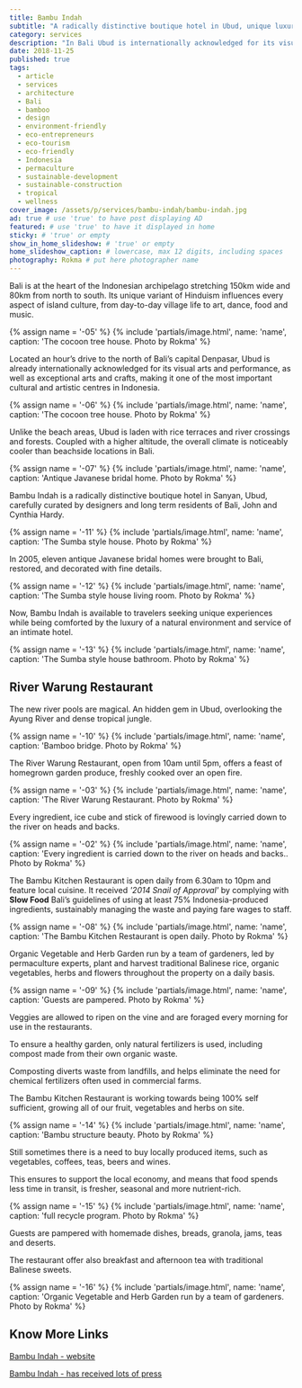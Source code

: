 ```yaml
---
title: Bambu Indah
subtitle: "A radically distinctive boutique hotel in Ubud, unique luxury experience in a lush natural environment. Dense tropical jungle and river pools."
category: services
description: "In Bali Ubud is internationally acknowledged for its visual arts, performances and crafts, making it an atractive cultural and artistic centres in Indonesia." # max 160 digits
date: 2018-11-25
published: true
tags:
  - article
  - services
  - architecture
  - Bali
  - bamboo
  - design
  - environment-friendly
  - eco-entrepreneurs
  - eco-tourism
  - eco-friendly
  - Indonesia
  - permaculture
  - sustainable-development
  - sustainable-construction
  - tropical
  - wellness
cover_image: /assets/p/services/bambu-indah/bambu-indah.jpg
ad: true # use 'true' to have post displaying AD
featured: # use 'true' to have it displayed in home
sticky: # 'true' or empty
show_in_home_slideshow: # 'true' or empty
home_slideshow_caption: # lowercase, max 12 digits, including spaces
photography: Rokma # put here photographer name
---
```



Bali is  at the heart of the Indonesian archipelago stretching 150km wide and 80km from north to south. Its unique variant of Hinduism influences every aspect of island culture, from day-to-day village life to art, dance, food and music.

{% assign name = '-05' %}
{% include 'partials/image.html', name: 'name', caption: 'The cocoon tree house. Photo by Rokma' %}



Located an hour’s drive to the north of Bali’s capital Denpasar, Ubud is already internationally acknowledged for its visual arts and performance, as well as exceptional arts and crafts, making it one of the most important cultural and artistic centres in Indonesia.

{% assign name = '-06' %}
{% include 'partials/image.html', name: 'name', caption: 'The cocoon tree house. Photo by Rokma' %}



Unlike the beach areas, Ubud is laden with rice terraces and river crossings and forests. Coupled with a higher altitude, the overall climate is noticeably cooler than beachside locations in Bali.

{% assign name = '-07' %}
{% include 'partials/image.html', name: 'name', caption: 'Antique Javanese bridal home. Photo by Rokma' %}



Bambu Indah is a radically distinctive boutique hotel in Sanyan, Ubud, carefully curated by designers and long term residents of Bali, John and Cynthia Hardy.

{% assign name = '-11' %}
{% include 'partials/image.html', name: 'name', caption: 'The Sumba style house. Photo by Rokma' %}



In 2005, eleven antique Javanese bridal homes were brought to Bali, restored, and decorated with fine details.

{% assign name = '-12' %}
{% include 'partials/image.html', name: 'name', caption: 'The Sumba style house living room. Photo by Rokma' %}



Now, Bambu Indah is available to travelers seeking unique experiences while being comforted by the luxury of a natural environment and service of an intimate hotel.

{% assign name = '-13' %}
{% include 'partials/image.html', name: 'name', caption: 'The Sumba style house bathroom. Photo by Rokma' %}





## River Warung Restaurant

The new river pools are magical. An hidden gem in Ubud, overlooking the Ayung River and dense tropical jungle.

{% assign name = '-10' %}
{% include 'partials/image.html', name: 'name', caption: 'Bamboo bridge. Photo by Rokma' %}



The River Warung Restaurant, open from 10am until 5pm, offers a feast of homegrown garden produce, freshly cooked over an open fire.

{% assign name = '-03' %}
{% include 'partials/image.html', name: 'name', caption: 'The River Warung Restaurant. Photo by Rokma' %}



Every ingredient, ice cube and stick of firewood is lovingly carried down to the river on heads and backs.

{% assign name = '-02' %}
{% include 'partials/image.html', name: 'name', caption: 'Every ingredient is carried down to the river on heads and backs.. Photo by Rokma' %}



The Bambu Kitchen Restaurant is open daily from 6.30am to 10pm and feature local cuisine. It received _'2014 Snail of Approval'_ by complying with **Slow Food** Bali’s guidelines of using at least 75% Indonesia-produced ingredients, sustainably managing the waste and paying fare wages to staff.

{% assign name = '-08' %}
{% include 'partials/image.html', name: 'name', caption: 'The Bambu Kitchen Restaurant is open daily. Photo by Rokma' %}



Organic Vegetable and Herb Garden run by a team of gardeners, led by permaculture experts, plant and harvest traditional Balinese rice, organic vegetables, herbs and flowers throughout the property on a daily basis.

{% assign name = '-09' %}
{% include 'partials/image.html', name: 'name', caption: 'Guests are pampered. Photo by Rokma' %}


Veggies are allowed to ripen on the vine and are foraged every morning for use in the restaurants.

To ensure a healthy garden, only natural fertilizers is used, including compost made from their own organic waste.

Composting diverts waste from landfills, and helps eliminate the need for chemical fertilizers often used in commercial farms.

The Bambu Kitchen Restaurant is working towards being 100% self sufficient, growing all of our fruit, vegetables and herbs on site.


{% assign name = '-14' %}
{% include 'partials/image.html', name: 'name', caption: 'Bambu structure beauty. Photo by Rokma' %}


Still sometimes there is a need to buy locally produced items, such as vegetables, coffees, teas, beers and wines.

This ensures to support the local economy, and means that food spends less time in transit, is fresher, seasonal and more nutrient-rich.

{% assign name = '-15' %}
{% include 'partials/image.html', name: 'name', caption: 'full recycle program. Photo by Rokma' %}




Guests are pampered with homemade dishes, breads, granola, jams, teas and deserts.

The restaurant offer also breakfast and afternoon tea with traditional Balinese sweets.

{% assign name = '-16' %}
{% include 'partials/image.html', name: 'name', caption: 'Organic Vegetable and Herb Garden run by a team of gardeners. Photo by Rokma' %}



## Know More Links

[Bambu Indah -  website](http://bambuindah.com/)

[Bambu Indah - has received lots of press](http://bambuindah.com/press/)
